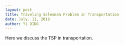 ```yaml
---
layout: post
title: Traveling Salesman Problem in Transportation
date: July. 11, 2018
author: Yi DING
---
```




Here we discuss the TSP in transportation.